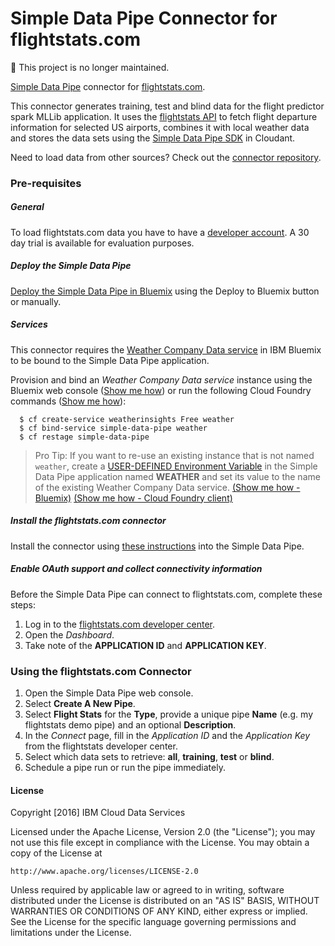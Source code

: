 # Simple Data Pipe Connector for flightstats.com

:no_entry_sign: This project is no longer maintained.

[Simple Data Pipe](https://developer.ibm.com/clouddataservices/simple-data-pipe/) connector for [flightstats.com](http://www.flightstats.com/). 

This connector generates training, test and blind data for the flight predictor spark MLLib application. It uses the [flightstats API](https://developer.flightstats.com/api-docs/) to fetch flight departure information for selected US airports, combines it with local weather data and stores the data sets using the [Simple Data Pipe SDK](https://github.com/ibm-watson-data-lab/simple-data-pipe-sdk) in Cloudant. 

Need to load data from other sources? Check out the [connector repository](https://developer.ibm.com/clouddataservices/simple-data-pipe-connectors/).

### Pre-requisites

##### General 

To load flightstats.com data you have to have a <a href="https://developer.flightstats.com/">developer account</a>. A 30 day trial is available for evaluation purposes.

##### Deploy the Simple Data Pipe

  [Deploy the Simple Data Pipe in Bluemix](https://github.com/ibm-watson-data-lab/simple-data-pipe) using the Deploy to Bluemix button or manually.

##### Services

This connector requires the [Weather Company Data service](https://console.ng.bluemix.net/catalog/services/weather-company-data/) in IBM Bluemix to be bound to the Simple Data Pipe application. 

Provision and bind an _Weather Company Data service_ instance using the Bluemix web console ([Show me how](https://github.com/ibm-watson-data-lab/simple-data-pipe/wiki/Provision-and-bind-a-service-instance-in-Bluemix#bluemix)) or run the following Cloud Foundry commands ([Show me how](https://github.com/ibm-watson-data-lab/simple-data-pipe/wiki/Provision-and-bind-a-service-instance-in-Bluemix#cf)):

````
  $ cf create-service weatherinsights Free weather
  $ cf bind-service simple-data-pipe weather
  $ cf restage simple-data-pipe
````

> Pro Tip: If you want to re-use an existing instance that is not named `weather`, create a [USER-DEFINED Environment Variable](https://www.ng.bluemix.net/docs/manageapps/depapps.html#ud_env) in the Simple Data Pipe application named __WEATHER__ and set its value to the name of the existing Weather Company Data service. [(Show me how - Bluemix)](https://github.com/ibm-watson-data-lab/simple-data-pipe/wiki/Create-a-user-defined-environment-variable-in-Bluemix#bluemix)
[(Show me how - Cloud Foundry client)](https://github.com/ibm-watson-data-lab/simple-data-pipe/wiki/Create-a-user-defined-environment-variable-in-Bluemix#cf)


##### Install the flightstats.com connector

Install the connector using [these instructions](https://github.com/ibm-watson-data-lab/pipes/wiki/Installing-a-Simple-Data-Pipe-Connector) into the Simple Data Pipe. 

##### Enable OAuth support and collect connectivity information

Before the Simple Data Pipe can connect to flightstats.com, complete these steps:

1. Log in to the [flightstats.com developer center](https://developer.flightstats.com).
2. Open the  _Dashboard_. 
3. Take note of the __APPLICATION ID__ and __APPLICATION KEY__.

### Using the flightstats.com Connector 

1. Open the Simple Data Pipe web console.
2. Select __Create A New Pipe__.
3. Select __Flight Stats__ for the __Type__, provide a unique pipe __Name__ (e.g. my flightstats demo pipe) and an optional __Description__.
4. In the _Connect_ page, fill in the _Application ID_ and the _Application Key_ from the flightstats developer center.
5. Select which data sets to retrieve: __all__, __training__, __test__ or __blind__. 
6. Schedule a pipe run or run the pipe immediately.

#### License 

Copyright [2016] IBM Cloud Data Services

Licensed under the Apache License, Version 2.0 (the "License");
you may not use this file except in compliance with the License.
You may obtain a copy of the License at

    http://www.apache.org/licenses/LICENSE-2.0

Unless required by applicable law or agreed to in writing, software
distributed under the License is distributed on an "AS IS" BASIS,
WITHOUT WARRANTIES OR CONDITIONS OF ANY KIND, either express or implied.
See the License for the specific language governing permissions and
limitations under the License.
